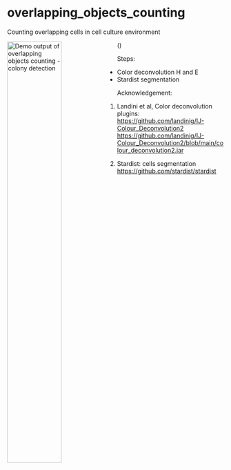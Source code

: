 # overlapping_objects_counting
Counting overlapping cells in cell culture environment

(<img src="https://user-images.githubusercontent.com/8064672/178600687-4d8907b0-d1f9-4b66-9d81-792f98d1a739.jpg" title="Demo output of overlapping objects counting - colony detection" width="50%" align="left">)

Steps: 
+ Color deconvolution H and E
+ Stardist segmentation


Acknowledgement: 
1. Landini et al, Color deconvolution plugins: 
https://github.com/landinig/IJ-Colour_Deconvolution2
https://github.com/landinig/IJ-Colour_Deconvolution2/blob/main/colour_deconvolution2.jar

2. Stardist: cells segmentation
https://github.com/stardist/stardist
